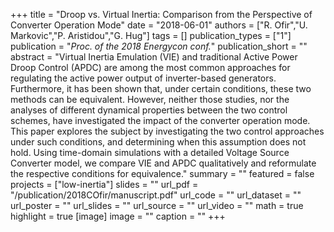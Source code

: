 +++
title = "Droop vs. Virtual Inertia: Comparison from the Perspective of Converter Operation Mode"
date = "2018-06-01"
authors = ["R. Ofir","U. Markovic","P. Aristidou","G. Hug"]
tags = []
publication_types = ["1"]
publication = "_Proc. of the 2018 Energycon conf._"
publication_short = ""
abstract = "Virtual Inertia Emulation (VIE) and traditional Active Power Droop Control (APDC) are among the most common approaches for regulating the active power output of inverter-based generators. Furthermore, it has been shown that, under certain conditions, these two methods can be equivalent. However, neither those studies, nor the analyses of different dynamical properties between the two control schemes, have investigated the impact of the converter operation mode. This paper explores the subject by investigating the two control approaches under such conditions, and determining when this assumption does not hold. Using time-domain simulations with a detailed Voltage Source Converter model, we compare VIE and APDC qualitatively and reformulate the respective conditions for equivalence."
summary = ""
featured = false
projects = ["low-inertia"]
slides = ""
url_pdf = "/publication/2018COfir/manuscript.pdf"
url_code = ""
url_dataset = ""
url_poster = ""
url_slides = ""
url_source = ""
url_video = ""
math = true
highlight = true
[image]
image = ""
caption = ""
+++

